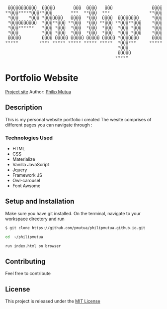 <pre> 
        
 ÛÛÛÛÛÛÛÛÛÛÛ  ÛÛÛÛÛ       ÛÛÛ  ÛÛÛÛ   ÛÛÛ               ÛÛÛÛÛÛ   ÛÛÛÛÛÛ             ÛÛÛÛÛ                        
°°ÛÛÛ°°°°°ÛÛÛ°°ÛÛÛ       °°°  °°ÛÛÛ  °°°               °°ÛÛÛÛÛÛ ÛÛÛÛÛÛ             °°ÛÛÛ                         
 °ÛÛÛ    °ÛÛÛ °ÛÛÛÛÛÛÛ   ÛÛÛÛ  °ÛÛÛ  ÛÛÛÛ  ÛÛÛÛÛÛÛÛ     °ÛÛÛ°ÛÛÛÛÛ°ÛÛÛ  ÛÛÛÛÛ ÛÛÛÛ ÛÛÛÛÛÛÛ   ÛÛÛÛÛ ÛÛÛÛ  ÛÛÛÛÛÛ  
 °ÛÛÛÛÛÛÛÛÛÛ  °ÛÛÛ°°ÛÛÛ °°ÛÛÛ  °ÛÛÛ °°ÛÛÛ °°ÛÛÛ°°ÛÛÛ    °ÛÛÛ°°ÛÛÛ °ÛÛÛ °°ÛÛÛ °ÛÛÛ °°°ÛÛÛ°   °°ÛÛÛ °ÛÛÛ  °°°°°ÛÛÛ 
 °ÛÛÛ°°°°°°   °ÛÛÛ °ÛÛÛ  °ÛÛÛ  °ÛÛÛ  °ÛÛÛ  °ÛÛÛ °ÛÛÛ    °ÛÛÛ °°°  °ÛÛÛ  °ÛÛÛ °ÛÛÛ   °ÛÛÛ     °ÛÛÛ °ÛÛÛ   ÛÛÛÛÛÛÛ 
 °ÛÛÛ         °ÛÛÛ °ÛÛÛ  °ÛÛÛ  °ÛÛÛ  °ÛÛÛ  °ÛÛÛ °ÛÛÛ    °ÛÛÛ      °ÛÛÛ  °ÛÛÛ °ÛÛÛ   °ÛÛÛ ÛÛÛ °ÛÛÛ °ÛÛÛ  ÛÛÛ°°ÛÛÛ 
 ÛÛÛÛÛ        ÛÛÛÛ ÛÛÛÛÛ ÛÛÛÛÛ ÛÛÛÛÛ ÛÛÛÛÛ °ÛÛÛÛÛÛÛ     ÛÛÛÛÛ     ÛÛÛÛÛ °°ÛÛÛÛÛÛÛÛ  °°ÛÛÛÛÛ  °°ÛÛÛÛÛÛÛÛ°°ÛÛÛÛÛÛÛÛ
°°°°°        °°°° °°°°° °°°°° °°°°° °°°°°  °ÛÛÛ°°°     °°°°°     °°°°°   °°°°°°°°    °°°°°    °°°°°°°°  °°°°°°°° 
                                           °ÛÛÛ                                                                  
                                           ÛÛÛÛÛ                                                                 
                                          °°°°°   
</pre>


# Portfolio Website
[Project site]( https://philipmutua.github.io/)
Author: [Philip Mutua](pmutua@live.com)

## Description
This is my personal website portfolio i created 
The wesite comprises of different pages you can navigate through :
### Technologies Used
* HTML
* CSS
* Materialize
* Vanilla JavaScript
* Jquery 
* Framework JS
* Owl-carousel
* Font Awsome

## Setup and Installation
Make sure you have git installed. On the terminal, navigate to your workspace directory and run

```bash
$ git clone https://github.com/pmutua/philipmutua.github.io.git

cd  ~/philipmutua

run index.html on browser

```
## Contributing
Feel free to contribute  

## License
This project is released under the [MIT License](./LICENSE.md)

